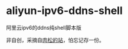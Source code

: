 # aliyun-ipv6-ddns-shell
阿里云ipv6的ddns纯shell脚本版

非自创，采摘自[肉松的站](https://rousongs.com/1293.html)，怕忘记存一份。
